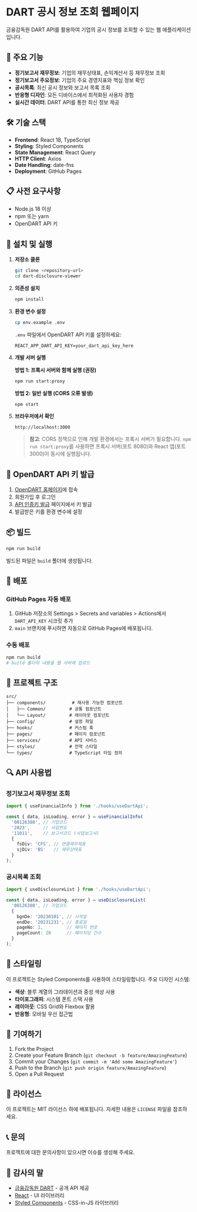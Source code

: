 # DART 공시 정보 조회 웹페이지

금융감독원 DART API를 활용하여 기업의 공시 정보를 조회할 수 있는 웹 애플리케이션입니다.

## 🚀 주요 기능

- **정기보고서 재무정보**: 기업의 재무상태표, 손익계산서 등 재무정보 조회
- **정기보고서 주요정보**: 기업의 주요 경영지표와 핵심 정보 확인
- **공시목록**: 최신 공시 정보와 보고서 목록 조회
- **반응형 디자인**: 모든 디바이스에서 최적화된 사용자 경험
- **실시간 데이터**: DART API를 통한 최신 정보 제공

## 🛠️ 기술 스택

- **Frontend**: React 18, TypeScript
- **Styling**: Styled Components
- **State Management**: React Query
- **HTTP Client**: Axios
- **Date Handling**: date-fns
- **Deployment**: GitHub Pages

## 📋 사전 요구사항

- Node.js 18 이상
- npm 또는 yarn
- OpenDART API 키

## 🔧 설치 및 실행

1. **저장소 클론**
   ```bash
   git clone <repository-url>
   cd dart-disclosure-viewer
   ```

2. **의존성 설치**
   ```bash
   npm install
   ```

3. **환경 변수 설정**
   ```bash
   cp env.example .env
   ```
   
   `.env` 파일에서 OpenDART API 키를 설정하세요:
   ```
   REACT_APP_DART_API_KEY=your_dart_api_key_here
   ```

4. **개발 서버 실행**

   **방법 1: 프록시 서버와 함께 실행 (권장)**
   ```bash
   npm run start:proxy
   ```

   **방법 2: 일반 실행 (CORS 오류 발생)**
   ```bash
   npm start
   ```

5. **브라우저에서 확인**
   ```
   http://localhost:3000
   ```

   > **참고**: CORS 정책으로 인해 개발 환경에서는 프록시 서버가 필요합니다. `npm run start:proxy`를 사용하면 프록시 서버(포트 8080)와 React 앱(포트 3000)이 동시에 실행됩니다.

## 🔑 OpenDART API 키 발급

1. [OpenDART 홈페이지](https://opendart.fss.or.kr)에 접속
2. 회원가입 후 로그인
3. [API 인증키 발급](https://opendart.fss.or.kr/uss/umt/EidActCnfmPage.do) 페이지에서 키 발급
4. 발급받은 키를 환경 변수에 설정

## 📦 빌드

```bash
npm run build
```

빌드된 파일은 `build` 폴더에 생성됩니다.

## 🚀 배포

### GitHub Pages 자동 배포

1. GitHub 저장소의 Settings > Secrets and variables > Actions에서 `DART_API_KEY` 시크릿 추가
2. `main` 브랜치에 푸시하면 자동으로 GitHub Pages에 배포됩니다.

### 수동 배포

```bash
npm run build
# build 폴더의 내용을 웹 서버에 업로드
```

## 📁 프로젝트 구조

```
src/
├── components/          # 재사용 가능한 컴포넌트
│   ├── Common/         # 공통 컴포넌트
│   └── Layout/         # 레이아웃 컴포넌트
├── config/             # 설정 파일
├── hooks/              # 커스텀 훅
├── pages/              # 페이지 컴포넌트
├── services/           # API 서비스
├── styles/             # 전역 스타일
└── types/              # TypeScript 타입 정의
```

## 🔍 API 사용법

### 정기보고서 재무정보 조회

```typescript
import { useFinancialInfo } from './hooks/useDartApi';

const { data, isLoading, error } = useFinancialInfo(
  '00126380', // 기업코드
  '2023',     // 사업연도
  '11011',    // 보고서코드 (사업보고서)
  {
    fsDiv: 'CFS', // 연결재무제표
    sjDiv: 'BS'   // 재무상태표
  }
);
```

### 공시목록 조회

```typescript
import { useDisclosureList } from './hooks/useDartApi';

const { data, isLoading, error } = useDisclosureList(
  '00126380', // 기업코드
  {
    bgnDe: '20230101', // 시작일
    endDe: '20231231', // 종료일
    pageNo: 1,         // 페이지 번호
    pageCount: 20      // 페이지당 건수
  }
);
```

## 🎨 스타일링

이 프로젝트는 Styled Components를 사용하여 스타일링합니다. 주요 디자인 시스템:

- **색상**: 블루 계열의 그라데이션과 중성 색상 사용
- **타이포그래피**: 시스템 폰트 스택 사용
- **레이아웃**: CSS Grid와 Flexbox 활용
- **반응형**: 모바일 우선 접근법

## 🤝 기여하기

1. Fork the Project
2. Create your Feature Branch (`git checkout -b feature/AmazingFeature`)
3. Commit your Changes (`git commit -m 'Add some AmazingFeature'`)
4. Push to the Branch (`git push origin feature/AmazingFeature`)
5. Open a Pull Request

## 📄 라이선스

이 프로젝트는 MIT 라이선스 하에 배포됩니다. 자세한 내용은 `LICENSE` 파일을 참조하세요.

## 📞 문의

프로젝트에 대한 문의사항이 있으시면 이슈를 생성해 주세요.

## 🙏 감사의 말

- [금융감독원 DART](https://opendart.fss.or.kr) - 공개 API 제공
- [React](https://reactjs.org) - UI 라이브러리
- [Styled Components](https://styled-components.com) - CSS-in-JS 라이브러리
